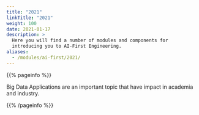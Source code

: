 ```yaml
---
title: "2021"
linkTitle: "2021"
weight: 100
date: 2021-01-17
description: >
  Here you will find a number of modules and components for
  introducing you to AI-First Engineering.
aliases:
  - /modules/ai-first/2021/
---
```



{{% pageinfo %}}

Big Data Applications are an important topic that have impact in
academia and industry.

{{% /pageinfo %}}
